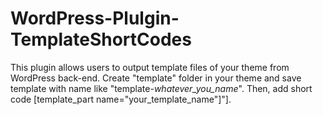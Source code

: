 # WordPress-Plulgin-TemplateShortCodes
This plugin allows users to output template files of your theme from WordPress back-end. Create "template" folder in your theme and save template with name like "template-*whatever_you_name*". Then, add short code [template_part name="your_template_name"]"].
